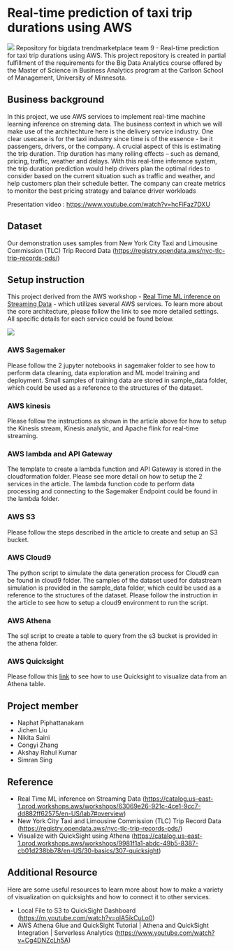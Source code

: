 # Real-time prediction of taxi trip durations using AWS
![](images/index.png)
Repository for bigdata trendmarketplace team 9 - Real-time prediction for taxi trip durations using AWS.
This project repository is created in partial fulfillment of the requirements for the Big Data Analytics course offered by the Master of Science in Business Analytics program at the Carlson School of Management, University of Minnesota.


## Business background
In this project, we use AWS services to implement real-time machine learning inference on streming data. The business context in which we will make use of the architechture here is the delivery service industry. 
One clear usecase is for the taxi industry since time is of the essence - be it passengers, drivers, or the company. A crucial aspect of this is estimating the trip duration. Trip duration has many rolling effects – such as demand, pricing, traffic, weather and delays. 
With this real-time inference system, the trip duration prediction would help drivers plan the optimal rides to consider based on the current situation such as traffic and weather, and help customers plan their schedule better. The company can create metrics to monitor the best pricing strategy and balance driver workloads

Presentation video : https://www.youtube.com/watch?v=hcFiFaz7DXU


## Dataset
Our demonstration uses samples from New York City Taxi and Limousine Commission (TLC) Trip Record Data (https://registry.opendata.aws/nyc-tlc-trip-records-pds/)


## Setup instruction
This project derived from the AWS workshop - [Real Time ML inference on Streaming Data](https://catalog.us-east-1.prod.workshops.aws/workshops/63069e26-921c-4ce1-9cc7-dd882ff62575/en-US/lab7#overview) - which utilizes several AWS services. To learn more about the core architecture, please follow the link to see more detailed settings.
All specific details for each service could be found below.

![](images/flowchart.png)

### AWS Sagemaker
Please follow the 2 jupyter notebooks in sagemaker folder to see how to perform data cleaning, data exploration and ML model training and deployment. Small samples of training data are stored in sample_data folder, which could be used as a reference to the structures of the dataset.

### AWS kinesis
Please follow the instructions as shown in the article above for how to setup the Kinesis stream, Kinesis analytic, and Apache flink for real-time streaming.

### AWS lambda and API Gateway
The template to create a lambda function and API Gateway is stored in the cloudformation folder. Please see more detail on how to setup the 2 services in the article. 
The lambda function code to perform data processing and connecting to the Sagemaker Endpoint could be found in the lambda folder.

### AWS S3
Please follow the steps described in the article to create and setup an S3 bucket.

### AWS Cloud9
The python script to simulate the data generation process for Cloud9 can be found in cloud9 folder. The samples of the dataset used for datastream simulation is provided in the sample_data folder, which could be used as a reference to the structures of the dataset. Please follow the instruction in the article to see how to setup a cloud9 environment to run the script.

### AWS Athena
The sql script to create a table to query from the s3 bucket is provided in the athena folder.

### AWS Quicksight
Please follow this [link](https://catalog.us-east-1.prod.workshops.aws/workshops/9981f1a1-abdc-49b5-8387-cb01d238bb78/en-US/30-basics/307-quicksight) to see how to use Quicksight to visualize data from an Athena table.


## Project member
- Naphat Piphattanakarn
- Jichen Liu
- Nikita Saini
- Congyi Zhang
- Akshay Rahul Kumar
- Simran Sing


## Reference
- Real Time ML inference on Streaming Data (https://catalog.us-east-1.prod.workshops.aws/workshops/63069e26-921c-4ce1-9cc7-dd882ff62575/en-US/lab7#overview)
- New York City Taxi and Limousine Commission (TLC) Trip Record Data (https://registry.opendata.aws/nyc-tlc-trip-records-pds/)
- Visualize with QuickSight using Athena (https://catalog.us-east-1.prod.workshops.aws/workshops/9981f1a1-abdc-49b5-8387-cb01d238bb78/en-US/30-basics/307-quicksight)


## Additional Resource
Here are some useful resources to learn more about how to make a variety of visualization on quicksights and how to connect it to other services.
- Local File to S3 to QuickSight Dashboard (https://m.youtube.com/watch?v=olA5ikCuLo0)
- AWS Athena Glue and QuickSight Tutorial | Athena and QuickSight Integration | Serverless Analytics (https://www.youtube.com/watch?v=Cg4DNZcLh5A)
